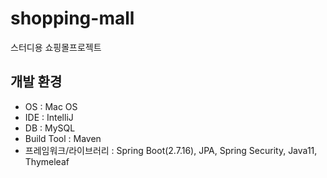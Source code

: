 # shopping-mall
스터디용 쇼핑몰프로젝트

## 개발 환경
- OS : Mac OS
- IDE : IntelliJ
- DB : MySQL
- Build Tool : Maven
- 프레임워크/라이브러리 : Spring Boot(2.7.16), JPA, Spring Security, Java11, Thymeleaf
